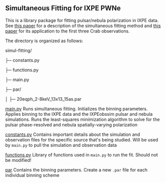 ## Simultaneous Fitting for IXPE PWNe

This is a library package for fitting pulsar/nebula polarization in IXPE data. See [this paper](https://ui.adsabs.harvard.edu/abs/2023ApJ...953...28W/abstract) for a description of the simultaneous fitting method and [this paper](https://ui.adsabs.harvard.edu/abs/2024ApJ...973..172W/abstract) for its application to the first three Crab observations.

The directory is organized as follows:

simul-fitting/

├─ constants.py

├─ functions.py

├─ main.py

├─ par/

│  ├─ 20eqph\_2-8keV\_13x13\_15as.par

<ins>main.py</ins>
Runs simultaneous fitting. Initializes the binning parameters. Applies binning to the IXPE data and the IXPEobssim pulsar and nebula simulations. Runs the least-squares minimization algorithm to solve for the pulsar phase-resolved and nebula spatially-varying polarization

<ins>constants.py</ins>
Contains important details about the simulation and observation files for the specific source that's being studied. Will be used by `main.py` to pull the simulation and observation data

<ins>functions.py</ins>
Library of functions used in `main.py` to run the fit. Should not be modified!

<ins>par</ins>
Contains the binning parameters. Create a new `.par` file for each individual binning scheme

